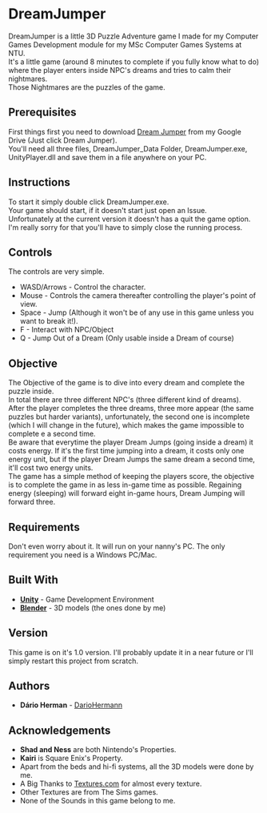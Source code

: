 # DreamJumper

DreamJumper is a little 3D Puzzle Adventure game I made for my Computer Games Development module for my MSc Computer Games Systems at NTU.  
It's a little game (around 8 minutes to complete if you fully know what to do) where the player enters inside NPC's dreams and tries to calm their nightmares.  
Those Nightmares are the puzzles of the game.

## Prerequisites
First things first you need to download [Dream Jumper](https://drive.google.com/open?id=1Xi4yjpNAdkpLZ6Y4GuO7SAfambqgZ9C4) from my Google Drive (Just click Dream Jumper).  
You'll need all three files, DreamJumper_Data Folder, DreamJumper.exe, UnityPlayer.dll and save them in a file anywhere on your PC.

## Instructions
To start it simply double click DreamJumper.exe.  
Your game should start, if it doesn't start just open an Issue.  
Unfortunately at the current version it doesn't has a quit the game option. I'm really sorry for that you'll have to simply close the running process.

## Controls
The controls are very simple.  
* WASD/Arrows - Control the character.
* Mouse - Controls the camera thereafter controlling the player's point of view.
* Space - Jump (Although it won't be of any use in this game unless you want to break it!).
* F - Interact with NPC/Object
* Q - Jump Out of a Dream (Only usable inside a Dream of course)

## Objective
The Objective of the game is to dive into every dream and complete the puzzle inside.  
In total there are three different NPC's (three different kind of dreams).  
After the player completes the three dreams, three more appear (the same puzzles but harder variants), unfortunately, the second one is incomplete (which I will change in the future), which makes the game impossible to complete e a second time.  
Be aware that everytime the player Dream Jumps (going inside a dream) it costs energy. If it's the first time jumping into a dream, it costs only one energy unit, but if the player Dream Jumps the same dream a second time, it'll cost two energy units.  
The game has a simple method of keeping the players score, the objective is to complete the game in as less in-game time as possible. Regaining energy (sleeping) will forward eight in-game hours, Dream Jumping will forward three.

## Requirements
Don't even worry about it. It will run on your nanny's PC. The only requirement you need is a Windows PC/Mac.

## Built With
* **[Unity](https://unity3d.com/)** - Game Development Environment
* **[Blender](https://www.blender.org/)** - 3D models (the ones done by me)

## Version
This game is on it's 1.0 version. I'll probably update it in a near future or I'll simply restart this project from scratch.

## Authors
* **Dário Herman** - [DarioHermann](https://github.com/DarioHermann)

## Acknowledgements
* **Shad and Ness** are both Nintendo's Properties.
* **Kairi** is Square Enix's Property.
* Apart from the beds and hi-fi systems, all the 3D models were done by me.
* A Big Thanks to [Textures.com](https://www.textures.com) for almost every texture.
* Other Textures are from The Sims games.
* None of the Sounds in this game belong to me.